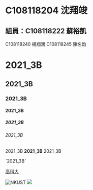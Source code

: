 # C108118204 沈翔竣

## 組員：C108118222 蘇裕凱
C108118240 楊翔鴻
C108118245 陳名鈞

# 2021_3B

## 2021_3B

### 2021_3B

#### 2021_3B

##### 2021_3B

###### 2021_3B

2021_3B **2021_3B** 2021_3B 

ˋ2021_3Bˋ

[高科大](https://www.nkust.edu.tw)

![NKUST](https://www.nkust.edu.tw/var/file/0/1000/img/513/182513897.png "NKUST")
![](https://www.cnet.com/a/img/-e95qclc6pwSnGE2YccC2oLDW_8=/1200x675/2020/04/16/7d6d8ed2-e10c-4f91-b2dd-74fae951c6d8/bazaart-edit-app.jpg)
